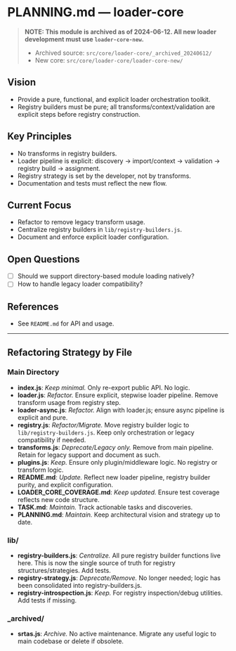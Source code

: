 # PLANNING.md — loader-core

> **NOTE: This module is archived as of 2024-06-12. All new loader development must use `loader-core-new`.**
> - Archived source: `src/core/loader-core/_archived_20240612/`
> - New core: `src/core/loader-core/loader-core-new/`

## Vision
- Provide a pure, functional, and explicit loader orchestration toolkit.
- Registry builders must be pure; all transforms/context/validation are explicit steps before registry construction.

## Key Principles
- No transforms in registry builders.
- Loader pipeline is explicit: discovery → import/context → validation → registry build → assignment.
- Registry strategy is set by the developer, not by transforms.
- Documentation and tests must reflect the new flow.

## Current Focus
- Refactor to remove legacy transform usage.
- Centralize registry builders in `lib/registry-builders.js`.
- Document and enforce explicit loader configuration.

## Open Questions
- [ ] Should we support directory-based module loading natively?
- [ ] How to handle legacy loader compatibility?

## References
- See `README.md` for API and usage. 

---

## Refactoring Strategy by File

### Main Directory
- **index.js**: _Keep minimal._ Only re-export public API. No logic.
- **loader.js**: _Refactor._ Ensure explicit, stepwise loader pipeline. Remove transform usage from registry step.
- **loader-async.js**: _Refactor._ Align with loader.js; ensure async pipeline is explicit and pure.
- **registry.js**: _Refactor/Migrate._ Move registry builder logic to `lib/registry-builders.js`. Keep only orchestration or legacy compatibility if needed.
- **transforms.js**: _Deprecate/Legacy only._ Remove from main pipeline. Retain for legacy support and document as such.
- **plugins.js**: _Keep._ Ensure only plugin/middleware logic. No registry or transform logic.
- **README.md**: _Update._ Reflect new loader pipeline, registry builder purity, and explicit configuration.
- **LOADER_CORE_COVERAGE.md**: _Keep updated._ Ensure test coverage reflects new code structure.
- **TASK.md**: _Maintain._ Track actionable tasks and discoveries.
- **PLANNING.md**: _Maintain._ Keep architectural vision and strategy up to date.

### lib/
- **registry-builders.js**: _Centralize._ All pure registry builder functions live here. This is now the single source of truth for registry structures/strategies. Add tests.
- **registry-strategy.js**: _Deprecate/Remove._ No longer needed; logic has been consolidated into registry-builders.js.
- **registry-introspection.js**: _Keep._ For registry inspection/debug utilities. Add tests if missing.

### _archived/
- **srtas.js**: _Archive._ No active maintenance. Migrate any useful logic to main codebase or delete if obsolete. 
